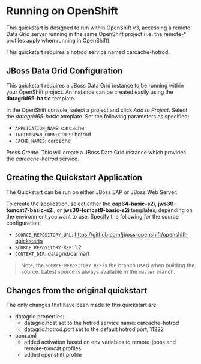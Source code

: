 Running on OpenShift
====================

This quickstart is designed to run within OpenShift v3, accessing a remote Data
Grid server running in the same OpenShift project (i.e. the remote-* profiles
apply when running in OpenShift).

This quickstart requires a hotrod service named carcache-hotrod.

JBoss Data Grid Configuration
-----------------------------

This quickstart requires a JBoss Data Grid instance to be running within your OpenShift
project.  An instance can be created easily using the **datagrid65-basic** template.

In the OpenShift console, select a project and click *Add to Project*.  Select
the *datagrid65-basic* template.  Set the following parameters as specified:

* `APPLICATION_NAME`: carcache
* `INFINISPAN_CONNECTORS`: hotrod
* `CACHE_NAMES`: carcache

Press *Create*.  This will create a JBoss Data Grid instance which provides the
*carcache-hotrod* service.

Creating the Quickstart Application
-----------------------------------

The Quickstart can be run on either JBoss EAP or JBoss Web Server.

To create the application, select either the **eap64-basic-s2i**,
**jws30-tomcat7-basic-s2i**, or **jws30-tomcat8-basic-s2i** templates, depending
on the environment you want to use.  Specify the following for the source
configuration:

* `SOURCE_REPOSITORY_URL`: https://github.com/jboss-openshift/openshift-quickstarts
* `SOURCE_REPOSITORY_REF`: 1.2
* `CONTEXT_DIR`: datagrid/carmart

> Note, the `SOURCE_REPOSITORY_REF` is the branch used when building the
> source.  Latest source is always available in the `master` branch.

Changes from the original quickstart
------------------------------------

The only changes that have been made to this quickstart are:

* datagrid.properties:
  * datagrid.host set to the hotrod service name: carcache-hotrod
  * datagrid.hotrod.port set to the default hotrod port, 11222
* pom.xml
  * added activation based on env variables to remote-jboss and remote-tomcat profiles
  * added openshift profile
